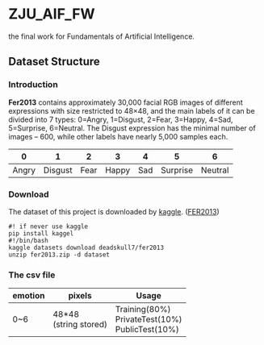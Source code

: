 # ZJU_AIF_FW
the final work for Fundamentals of Artificial Intelligence.

## Dataset Structure

### Introduction
**Fer2013** contains approximately 30,000 facial RGB images of different expressions with size restricted to 48×48, and the main labels of it can be divided into 7 types: 0=Angry, 1=Disgust, 2=Fear, 3=Happy, 4=Sad, 5=Surprise, 6=Neutral. The Disgust expression has the minimal number of images – 600, while other labels have nearly 5,000 samples each.

|0    |1      |2   |3    |4  |5       |6      |
|-----|-------|----|-----|---|--------|-------|
|Angry|Disgust|Fear|Happy|Sad|Surprise|Neutral|

### Download
The dataset of this project is downloaded by [kaggle](https://www.kaggle.com/). ([FER2013](https://www.kaggle.com/datasets/deadskull7/fer2013/data))

```shell
#! if never use kaggle
pip install kaggel
#!/bin/bash
kaggle datasets download deadskull7/fer2013
unzip fer2013.zip -d dataset
```

### The csv file

|emotion|pixels |Usage   |
|-------|-------|----|
|0~6    |48*48<br>(string stored)|Training(80%)<br> PrivateTest(10%)<br> PublicTest(10%)|

